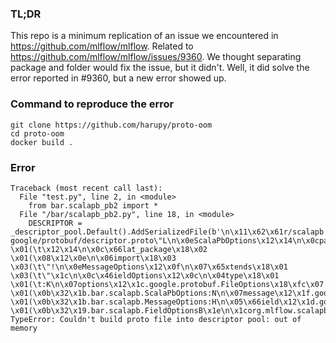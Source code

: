 ### TL;DR

This repo is a minimum replication of an issue we encountered in https://github.com/mlflow/mlflow. Related to https://github.com/mlflow/mlflow/issues/9360. We thought separating package and folder would fix the issue, but it didn't. Well, it did solve the error reported in #9360, but a new error showed up.

### Command to reproduce the error

```
git clone https://github.com/harupy/proto-oom
cd proto-oom
docker build .
```

### Error

```
Traceback (most recent call last):
  File "test.py", line 2, in <module>
    from bar.scalapb_pb2 import *
  File "/bar/scalapb_pb2.py", line 18, in <module>
    DESCRIPTOR = _descriptor_pool.Default().AddSerializedFile(b'\n\x11\x62\x61r/scalapb.proto\x12\x0b\x62\x61r.scalapb\x1a google/protobuf/descriptor.proto\"L\n\x0eScalaPbOptions\x12\x14\n\x0cpackage_name\x18\x01 \x01(\t\x12\x14\n\x0c\x66lat_package\x18\x02 \x01(\x08\x12\x0e\n\x06import\x18\x03 \x03(\t\"!\n\x0eMessageOptions\x12\x0f\n\x07\x65xtends\x18\x01 \x03(\t\"\x1c\n\x0c\x46ieldOptions\x12\x0c\n\x04type\x18\x01 \x01(\t:K\n\x07options\x12\x1c.google.protobuf.FileOptions\x18\xfc\x07 \x01(\x0b\x32\x1b.bar.scalapb.ScalaPbOptions:N\n\x07message\x12\x1f.google.protobuf.MessageOptions\x18\xfc\x07 \x01(\x0b\x32\x1b.bar.scalapb.MessageOptions:H\n\x05\x66ield\x12\x1d.google.protobuf.FieldOptions\x18\xfc\x07 \x01(\x0b\x32\x19.bar.scalapb.FieldOptionsB\x1e\n\x1corg.mlflow.scalapb_interface')
TypeError: Couldn't build proto file into descriptor pool: out of memory
```
